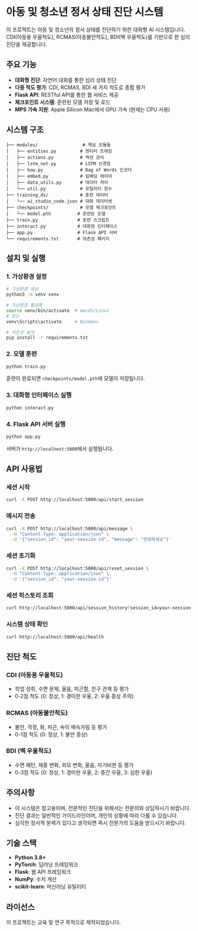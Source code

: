 # 아동 및 청소년 정서 상태 진단 시스템

이 프로젝트는 아동 및 청소년의 정서 상태를 진단하기 위한 대화형 AI 시스템입니다. CDI(아동용 우울척도), RCMAS(아동불안척도), BDI(벡 우울척도)를 기반으로 한 심리 진단을 제공합니다.

## 주요 기능

- **대화형 진단**: 자연어 대화를 통한 심리 상태 진단
- **다중 척도 평가**: CDI, RCMAS, BDI 세 가지 척도로 종합 평가
- **Flask API**: RESTful API를 통한 웹 서비스 제공
- **체크포인트 시스템**: 훈련된 모델 저장 및 로드
- **MPS 가속 지원**: Apple Silicon Mac에서 GPU 가속 (현재는 CPU 사용)

## 시스템 구조

```
├── modules/                 # 핵심 모듈들
│   ├── entities.py         # 엔티티 트래킹
│   ├── actions.py          # 액션 관리
│   ├── lstm_net.py         # LSTM 신경망
│   ├── bow.py              # Bag of Words 인코더
│   ├── embed.py            # 임베딩 레이어
│   ├── data_utils.py       # 데이터 처리
│   └── util.py             # 유틸리티 함수
├── training_ds/            # 훈련 데이터
│   └── ai_studio_code.json # 대화 데이터셋
├── checkpoints/            # 모델 체크포인트
│   └── model.pth          # 훈련된 모델
├── train.py               # 훈련 스크립트
├── interact.py            # 대화형 인터페이스
├── app.py                 # Flask API 서버
└── requirements.txt       # 의존성 패키지
```

## 설치 및 실행

### 1. 가상환경 설정

```bash
# 가상환경 생성
python3 -m venv venv

# 가상환경 활성화
source venv/bin/activate  # macOS/Linux
# 또는
venv\Scripts\activate     # Windows

# 의존성 설치
pip install -r requirements.txt
```

### 2. 모델 훈련

```bash
python train.py
```

훈련이 완료되면 `checkpoints/model.pth`에 모델이 저장됩니다.

### 3. 대화형 인터페이스 실행

```bash
python interact.py
```

### 4. Flask API 서버 실행

```bash
python app.py
```

서버가 `http://localhost:5000`에서 실행됩니다.

## API 사용법

### 세션 시작
```bash
curl -X POST http://localhost:5000/api/start_session
```

### 메시지 전송
```bash
curl -X POST http://localhost:5000/api/message \
  -H "Content-Type: application/json" \
  -d '{"session_id": "your-session-id", "message": "안녕하세요"}'
```

### 세션 초기화
```bash
curl -X POST http://localhost:5000/api/reset_session \
  -H "Content-Type: application/json" \
  -d '{"session_id": "your-session-id"}'
```

### 세션 히스토리 조회
```bash
curl http://localhost:5000/api/session_history?session_id=your-session-id
```

### 시스템 상태 확인
```bash
curl http://localhost:5000/api/health
```

## 진단 척도

### CDI (아동용 우울척도)
- 학업 성취, 수면 문제, 울음, 피곤함, 친구 관계 등 평가
- 0-2점 척도 (0: 정상, 1: 경미한 우울, 2: 우울 증상 주의)

### RCMAS (아동불안척도)
- 불안, 걱정, 화, 피곤, 속이 메슥거림 등 평가
- 0-1점 척도 (0: 정상, 1: 불안 증상)

### BDI (벡 우울척도)
- 수면 패턴, 체중 변화, 외모 변화, 울음, 자기비판 등 평가
- 0-3점 척도 (0: 정상, 1: 경미한 우울, 2: 중간 우울, 3: 심한 우울)

## 주의사항

- 이 시스템은 참고용이며, 전문적인 진단을 위해서는 전문의와 상담하시기 바랍니다.
- 진단 결과는 일반적인 가이드라인이며, 개인의 상황에 따라 다를 수 있습니다.
- 심각한 정서적 문제가 있다고 생각되면 즉시 전문가의 도움을 받으시기 바랍니다.

## 기술 스택

- **Python 3.8+**
- **PyTorch**: 딥러닝 프레임워크
- **Flask**: 웹 API 프레임워크
- **NumPy**: 수치 계산
- **scikit-learn**: 머신러닝 유틸리티

## 라이선스

이 프로젝트는 교육 및 연구 목적으로 제작되었습니다.
